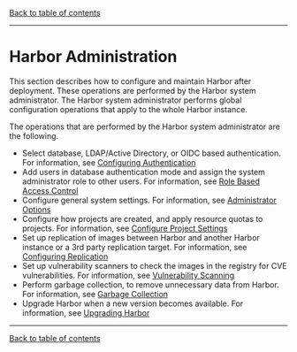 [Back to table of contents](../_index.md)

----------

# Harbor Administration

This section describes how to configure and maintain Harbor after deployment. These operations are performed by the Harbor system administrator. The Harbor system administrator performs global configuration operations that apply to the whole Harbor instance.

The operations that are performed by the Harbor system administrator are the following.

- Select database, LDAP/Active Directory, or OIDC based authentication. For information, see [Configuring Authentication](configure_authentication/configure_authentication.md)
- Add users in database authentication mode and assign the system administrator role to other users. For information, see [Role Based Access Control](managing_users/rbac.md)
- Configure general system settings. For information, see [Administrator Options](general_settings.md)
- Configure how projects are created, and apply resource quotas to projects. For information, see [Configure Project Settings](configure_project_settings.md)
- Set up replication of images between Harbor and another Harbor instance or a 3rd party replication target. For information, see [Configuring Replication](configuring_replication/configuring_replication.md)
- Set up vulnerability scanners to check the images in the registry for CVE vulnerabilities. For information, see [Vulnerability Scanning](vulnerability_scanning/vulnerability_scanning.md)
- Perform garbage collection, to remove unnecessary data from Harbor. For information, see [Garbage Collection](garbage_collection.md)
- Upgrade Harbor when a new version becomes available. For information, see [Upgrading Harbor](upgrade/_index.md)

----------

[Back to table of contents](../_index.md)